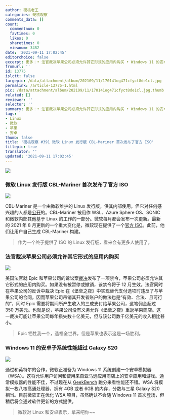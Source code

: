 ```yaml
---
author: 硬核老王
categories: 硬核观察
comments_data: []
count:
  commentnum: 0
  favtimes: 0
  likes: 0
  sharetimes: 0
  viewnum: 3482
date: '2021-09-11 17:02:45'
editorchoice: false
excerpt: 更多：• 法官裁决苹果公司必须允许其它形式的应用内购买 • Windows 11 的安卓子系统性能超过 Galaxy S20
fromurl: ''
id: 13775
islctt: false
largepic: /data/attachment/album/202109/11/170141og471cfyct8de1cl.jpg
permalink: /article-13775-1.html
pic: /data/attachment/album/202109/11/170141og471cfyct8de1cl.jpg.thumb.jpg
related: []
reviewer: ''
selector: ''
summary: 更多：• 法官裁决苹果公司必须允许其它形式的应用内购买 • Windows 11 的安卓子系统性能超过 Galaxy S20
tags:
- Linux
- 微软
- 苹果
- 安卓
thumb: false
title: '硬核观察 #391 微软 Linux 发行版 CBL-Mariner 首次发布了官方 ISO'
titlepic: true
translator: ''
updated: '2021-09-11 17:02:45'
---
```


![](/data/attachment/album/202109/11/170141og471cfyct8de1cl.jpg)


### 微软 Linux 发行版 CBL-Mariner 首次发布了官方 ISO


![](/data/attachment/album/202109/11/170152t8zobbt1w2bbd2zr.jpg)


CBL-Mariner 是一个由微软维护的 Linux 发行版，供其内部使用，但它对任何感兴趣的人都是[公开](https://github.com/microsoft/CBL-Mariner/releases/tag/1.0.20210901-1.0)的。CBL-Mariner 被用作 WSL、Azure Sphere OS、SONIC 和微软内部其他基于 Linux 的工作的一部分。微软每月都会发布一次更新。最新的 2021 年 8 月更新的一个重大变化是，微软现在提供了一个[官方 ISO](https://aka.ms/mariner-1.0-x86_64-iso)。此前，他们让用户自己生成 CBL-Mariner 构建。



> 
> 作为一个终于提供了 ISO 的 Linux 发行版，看来会有更多人使用了。
> 
> 
> 


### 法官裁决苹果公司必须允许其它形式的应用内购买


![](/data/attachment/album/202109/11/170214cptmpb9pzbv9afyt.jpg)


美国法官就 Epic 和苹果公司的诉讼案[裁决](https://www.theverge.com/2021/9/10/22662320/epic-apple-ruling-injunction-judge-court-app-store)发布了一项禁令，苹果公司必须允许其它形式的应用内购买。如果没有被暂停或撤销，该禁令将于 12 月生效。法官同时在苹果公司的反诉中裁决 Epic 在《堡垒之夜》中实现替代支付选项时违反了与苹果公司的合同，因而苹果公司吊销其开发者账户的做法也是“有效、合法、且可行的”，同时 Epic 需要将期间所产生收入的三成支付给苹果公司，这笔佣金超过 350 万美元。也就是说，苹果公司没有义务允许《堡垒之夜》重返苹果商店。这一裁决可能让苹果公司每年损失数十亿美元，但与该公司数千亿美元的收入相比甚小。



> 
> Epic 牺牲我一个，造福全世界，但是苹果也表示这是一场胜利。
> 
> 
> 


### Windows 11 的安卓子系统性能超过 Galaxy S20


![](/data/attachment/album/202109/11/170230c6hj6jtuhukrukzu.jpg)


通过和英特尔的合作，微软正准备为 Windows 11 系统创建一个安卓模拟器（WSA）。这将允许用户访问和使用来自亚马逊应用商店上的安卓应用和游戏。通常模拟器的性能不佳，不过现在从 [GeekBench](https://browser.geekbench.com/v5/cpu/9697838) 跑分来看性能还不错。WSA 将模拟一枚八核高通处理器，拥有 4GB 或者 6GB 的内存，分数与三星 Galaxy S20 相当。目前微软正在优化 WSA 项目，虽然确认不会随 Windows 11 首次登场，但稍后将会通过软件更新的方式提供。



> 
> 微软对 Linux 和安卓表示，拿来吧你~~
> 
> 
>